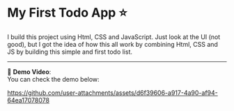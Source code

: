 # My First Todo App ⭐
I build this project using Html, CSS and JavaScript. Just look at the UI (not good), but I got the idea of how this all work by combining Html, CSS and JS by building this simple and first todo list.   

---

🎥 **Demo Video**:  
You can check the demo below:

https://github.com/user-attachments/assets/d6f39606-a917-4a90-af94-64ea17078078
